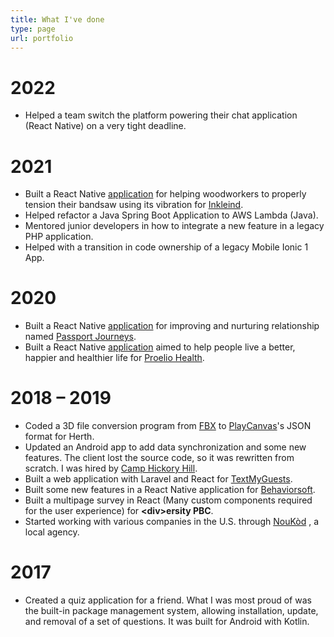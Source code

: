 ```yaml
---
title: What I've done
type: page
url: portfolio
---
```


# 2022

* Helped a team switch the platform powering their chat application (React Native) on a very tight deadline.

# 2021

* Built a React Native [application](https://apps.apple.com/us/app/inkleind-bandsaw-tensioning/id1546926710) for helping woodworkers to properly tension their bandsaw using its vibration for [Inkleind](https://www.shoppassportjourneys.com/).
* Helped refactor a Java Spring Boot Application to AWS Lambda (Java).
* Mentored junior developers in how to integrate a new feature in a legacy PHP application.
* Helped with a transition in code ownership of a legacy Mobile Ionic 1 App.

# 2020
* Built a React Native [application](https://apps.apple.com/gb/app/passport-journeys/id1502438397) for improving and nurturing relationship named [Passport Journeys](https://www.shoppassportjourneys.com/).
* Built a React Native [application](https://apps.apple.com/gb/app/proelio-health/id1475005228) aimed to help people live a better, happier and healthier life for [Proelio Health](https://proeliohealth.com/).

# 2018 – 2019
* Coded a 3D file conversion program from [FBX](https://en.wikipedia.org/wiki/FBX) to [PlayCanvas](https://playcanvas.com/)'s JSON format for Herth.
* Updated an Android app to add data synchronization and some new features. The client lost the source code, so it was rewritten from scratch. I was hired by [Camp Hickory Hill](http://camphickoryhill.com/).
* Built a web application with Laravel and React for [TextMyGuests](https://textmyguests.com/).
* Built some new features in a React Native application for [Behaviorsoft](https://www.behaviorsoft.com/cost_and_value).
* Built a multipage survey in React (Many custom components required for the user experience) for **&lt;div&gt;ersity PBC**.
* Started working with various companies in the U.S. through [NouKòd](https://noukod.com/) , a local agency.

# 2017
* Created a quiz application for a friend. What I was most proud of was the built-in package management system, allowing installation, update, and removal of a set of questions. It was built for Android with Kotlin.
